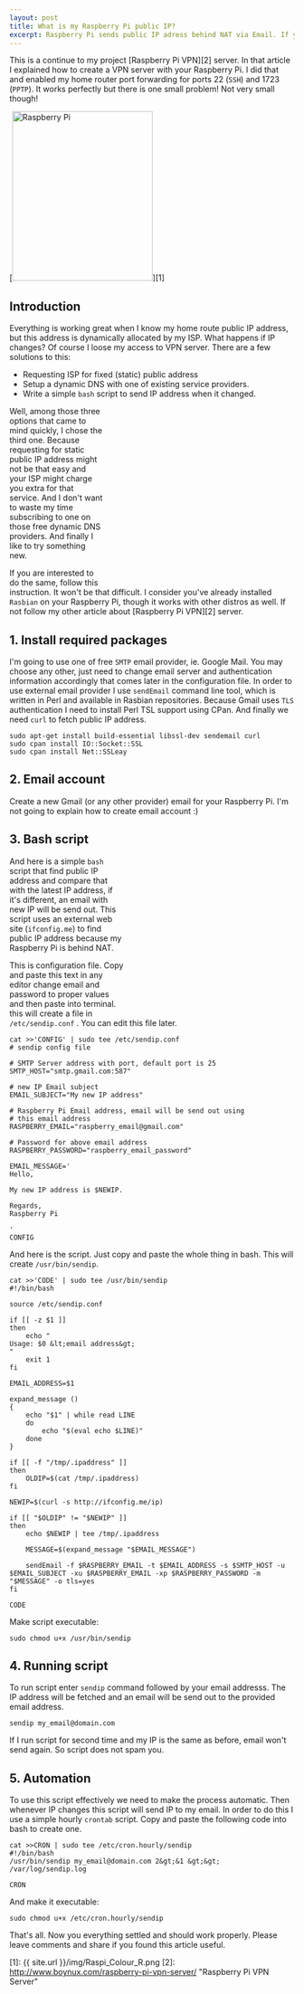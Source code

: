 ```yaml
---
layout: post
title: What is my Raspberry Pi public IP?
excerpt: Raspberry Pi sends public IP adress behind NAT via Email. If you have problem accessing Raspberry Pi public IP address because it changes dymanically here is what you need.
---
```


This is a continue to my project [Raspberry Pi VPN][2] server. In that article I explained how to create a VPN server with your Raspberry Pi. I did that and enabled my home router port forwarding for ports 22 (`SSH`) and 1723 (`PPTP`). It works perfectly but there is one small problem! Not very small though!

[<img title="Raspberry Pi Public IP" src="{{ site.url }}/img/Raspi_Colour_R-248x300.png" alt="Raspberry Pi" class="alignright wp-image-900 size-medium" height="300" width="248" />][1]

## Introduction

Everything is working great when I know my home route public IP address, but this address is dynamically allocated by my ISP. What happens if IP changes? Of course I loose my access to VPN server. There are a few solutions to this:

*   Requesting ISP for fixed (static) public address
*   Setup a dynamic DNS with one of existing service providers.
*   Write a simple `bash` script to send IP address when it changed.

<div class="ad float-right" style="float: right;">
  <script async src="//pagead2.googlesyndication.com/pagead/js/adsbygoogle.js"></script> <!-- Display Large Rectangle -->
  
  <ins class="adsbygoogle"
     style="display:inline-block;width:336px;height:280px"
     data-ad-client="ca-pub-5768423765640512"
     data-ad-slot="7819924448"></ins> <script>
(adsbygoogle = window.adsbygoogle || []).push({});
</script>
</div>

Well, among those three options that came to mind quickly, I chose the third one. Because requesting for static public IP address might not be that easy and your ISP might charge you extra for that service. And I don't want to waste my time subscribing to one on those free dynamic DNS providers. And finally I like to try something new.

If you are interested to do the same, follow this instruction. It won't be that difficult. I consider you've already installed `Rasbian` on your Raspberry Pi, though it works with other distros as well. If not follow my other article about [Raspberry Pi VPN][2] server.

## 1\. Install required packages

I'm going to use one of free `SMTP` email provider, ie. Google Mail. You may choose any other, just need to change email server and authentication information accordingly that comes later in the configuration file. In order to use external email provider I use `sendEmail` command line tool, which is written in Perl and available in Rasbian repositories. Because Gmail uses `TLS` authentication I need to install Perl TSL support using CPan. And finally we need `curl` to fetch public IP address.

<div class="ad">
  <script async="" src="//pagead2.googlesyndication.com/pagead/js/adsbygoogle.js"></script> <!-- Responsive Display -->
  
  <ins class="adsbygoogle" style="display:block"
     data-ad-client="ca-pub-5768423765640512"
     data-ad-slot="7013600384"
     data-ad-format="auto"></ins> <script>
(adsbygoogle = window.adsbygoogle || []).push({});
</script>
</div>

    sudo apt-get install build-essential libssl-dev sendemail curl
    sudo cpan install IO::Socket::SSL
    sudo cpan install Net::SSLeay

## 2\. Email account

Create a new Gmail (or any other provider) email for your Raspberry Pi. I'm not going to explain how to create email account :)

## 3\. Bash script

<div class="ad" style="float: right;">
  <script async="" src="//pagead2.googlesyndication.com/pagead/js/adsbygoogle.js"></script> <!-- Display Rect Medium -->
  
  <ins class="adsbygoogle" style="display:inline-block;width:300px;height:250px"
     data-ad-client="ca-pub-5768423765640512"
     data-ad-slot="7261521241"></ins> <script>
(adsbygoogle = window.adsbygoogle || []).push({});
</script>
</div>

And here is a simple `bash` script that find public IP address and compare that with the latest IP address, if it's different, an email with new IP will be send out. This script uses an external web site (`ifconfig.me`) to find public IP address because my Raspberry Pi is behind NAT.

This is configuration file. Copy and paste this text in any editor change email and password to proper values and then paste into terminal. this will create a file in `/etc/sendip.conf` . You can edit this file later.

    cat >>'CONFIG' | sudo tee /etc/sendip.conf
    # sendip config file

    # SMTP Server address with port, default port is 25
    SMTP_HOST="smtp.gmail.com:587"

    # new IP Email subject 
    EMAIL_SUBJECT="My new IP address"

    # Raspberry Pi Email address, email will be send out using
    # this email address
    RASPBERRY_EMAIL="raspberry_email@gmail.com"

    # Password for above email address
    RASPBERRY_PASSWORD="raspberry_email_password"

    EMAIL_MESSAGE='
    Hello,

    My new IP address is $NEWIP.

    Regards,
    Raspberry Pi

    '
    CONFIG

And here is the script. Just copy and paste the whole thing in bash. This will create `/usr/bin/sendip`.

<div class="ad">
  <script async="" src="//pagead2.googlesyndication.com/pagead/js/adsbygoogle.js"></script> <!-- Responsive Display -->
  
  <ins class="adsbygoogle" style="display:block"
     data-ad-client="ca-pub-5768423765640512"
     data-ad-slot="7013600384"
     data-ad-format="auto"></ins> <script>
(adsbygoogle = window.adsbygoogle || []).push({});
</script>
</div>

    cat >>'CODE' | sudo tee /usr/bin/sendip
    #!/bin/bash

    source /etc/sendip.conf

    if [[ -z $1 ]]
    then
        echo "
    Usage: $0 &lt;email address&gt; 
    "
        exit 1
    fi

    EMAIL_ADDRESS=$1

    expand_message ()
    {
        echo "$1" | while read LINE
        do
            echo "$(eval echo $LINE)"
        done
    }

    if [[ -f "/tmp/.ipaddress" ]]
    then
        OLDIP=$(cat /tmp/.ipaddress)
    fi

    NEWIP=$(curl -s http://ifconfig.me/ip)

    if [[ "$OLDIP" != "$NEWIP" ]]
    then
        echo $NEWIP | tee /tmp/.ipaddress

        MESSAGE=$(expand_message "$EMAIL_MESSAGE")

        sendEmail -f $RASPBERRY_EMAIL -t $EMAIL_ADDRESS -s $SMTP_HOST -u $EMAIL_SUBJECT -xu $RASPBERRY_EMAIL -xp $RASPBERRY_PASSWORD -m "$MESSAGE" -o tls=yes
    fi

    CODE

Make script executable:

    sudo chmod u+x /usr/bin/sendip

## 4\. Running script 

To run script enter `sendip` command followed by your email addresss. The IP address will be fetched and an email will be send out to the provided email address. 

    sendip my_email@domain.com

If I run script for second time and my IP is the same as before, email won't send again. So script does not spam you.

## 5\. Automation 

To use this script effectively we need to make the process automatic. Then whenever IP changes this script will send IP to my email. In order to do this I use a simple hourly `crontab` script. Copy and paste the following code into bash to create one. 

    cat >>CRON | sudo tee /etc/cron.hourly/sendip 
    #!/bin/bash
    /usr/bin/sendip my_email@domain.com 2&gt;&1 &gt;&gt; /var/log/sendip.log

    CRON

And make it executable: 

    sudo chmod u+x /etc/cron.hourly/sendip

<div class="ad">
  <script async="" src="//pagead2.googlesyndication.com/pagead/js/adsbygoogle.js"></script> <!-- Responsive Display -->
  
  <ins class="adsbygoogle" style="display:block"
     data-ad-client="ca-pub-5768423765640512"
     data-ad-slot="7013600384"
     data-ad-format="auto"></ins> <script>
(adsbygoogle = window.adsbygoogle || []).push({});
</script>
</div>

  
That's all. Now you everything settled and should work properly. Please leave comments and share if you found this article useful.

[1]: {{ site.url }}/img/Raspi_Colour_R.png
[2]: http://www.boynux.com/raspberry-pi-vpn-server/ "Raspberry Pi VPN Server"
